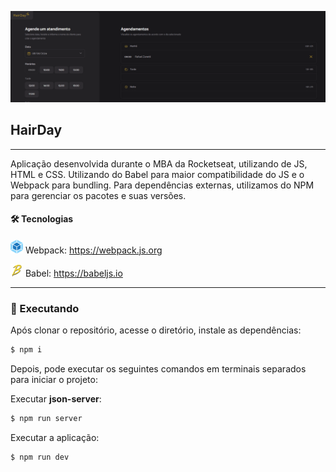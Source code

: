 ![Aplicação Hairday, mostrando horários agendados e disponíveis para agendamento](./git-resources/repo-banner.png "HairDay Banner")

## HairDay

---

Aplicação desenvolvida durante o MBA da Rocketseat, utilizando de JS, HTML e CSS.
Utilizando do Babel para maior compatibilidade do JS e o Webpack para bundling.
Para dependências externas, utilizamos do NPM para gerenciar os pacotes e suas versões.

#### 🛠️ Tecnologias

<img src="./git-resources/webpack-logo.png" style="width: 20px"> Webpack: https://webpack.js.org

<img src="./git-resources/babel-logo.png" style="width: 20px"> Babel: https://babeljs.io

---

### 🎲 Executando

Após clonar o repositório, acesse o diretório, instale as dependências:

```bash
$ npm i
```

Depois, pode executar os seguintes comandos em terminais separados para iniciar o projeto:

Executar **json-server**:
```bash
$ npm run server
```

Executar a aplicação:
```bash
$ npm run dev
```